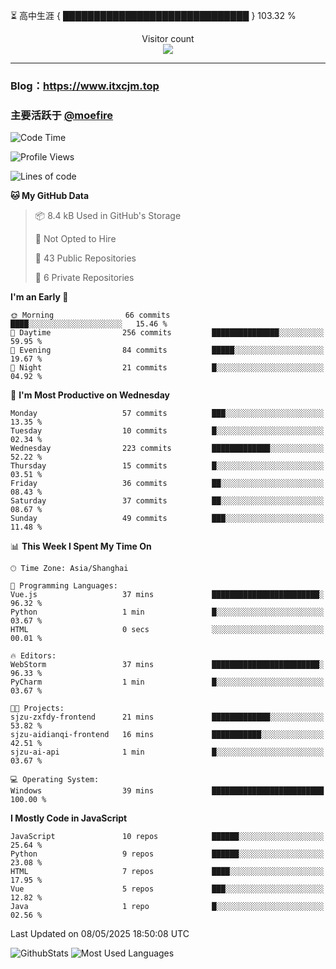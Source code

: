 ⏳ 高中生涯 { ██████████████████████████████ } 103.32 %
<p align="center"> 
  Visitor count<br>
  <img src="https://profile-counter.glitch.me/itxcjm/count.svg" />
</p>

---
### Blog：https://www.itxcjm.top
### 主要活跃于 [@moefire](https://github.com/moefire)
<!--START_SECTION:waka-->
![Code Time](http://img.shields.io/badge/Code%20Time-63%20hrs%2017%20mins-blue)

![Profile Views](http://img.shields.io/badge/Profile%20Views-0-blue)

![Lines of code](https://img.shields.io/badge/From%20Hello%20World%20I%27ve%20Written-817.1%20thousand%20lines%20of%20code-blue)

**🐱 My GitHub Data** 

> 📦 8.4 kB Used in GitHub's Storage 
 > 
> 🚫 Not Opted to Hire
 > 
> 📜 43 Public Repositories 
 > 
> 🔑 6 Private Repositories 
 > 
**I'm an Early 🐤** 

```text
🌞 Morning                66 commits          ████░░░░░░░░░░░░░░░░░░░░░   15.46 % 
🌆 Daytime                256 commits         ███████████████░░░░░░░░░░   59.95 % 
🌃 Evening                84 commits          █████░░░░░░░░░░░░░░░░░░░░   19.67 % 
🌙 Night                  21 commits          █░░░░░░░░░░░░░░░░░░░░░░░░   04.92 % 
```
📅 **I'm Most Productive on Wednesday** 

```text
Monday                   57 commits          ███░░░░░░░░░░░░░░░░░░░░░░   13.35 % 
Tuesday                  10 commits          █░░░░░░░░░░░░░░░░░░░░░░░░   02.34 % 
Wednesday                223 commits         █████████████░░░░░░░░░░░░   52.22 % 
Thursday                 15 commits          █░░░░░░░░░░░░░░░░░░░░░░░░   03.51 % 
Friday                   36 commits          ██░░░░░░░░░░░░░░░░░░░░░░░   08.43 % 
Saturday                 37 commits          ██░░░░░░░░░░░░░░░░░░░░░░░   08.67 % 
Sunday                   49 commits          ███░░░░░░░░░░░░░░░░░░░░░░   11.48 % 
```


📊 **This Week I Spent My Time On** 

```text
🕑︎ Time Zone: Asia/Shanghai

💬 Programming Languages: 
Vue.js                   37 mins             ████████████████████████░   96.32 % 
Python                   1 min               █░░░░░░░░░░░░░░░░░░░░░░░░   03.67 % 
HTML                     0 secs              ░░░░░░░░░░░░░░░░░░░░░░░░░   00.01 % 

🔥 Editors: 
WebStorm                 37 mins             ████████████████████████░   96.33 % 
PyCharm                  1 min               █░░░░░░░░░░░░░░░░░░░░░░░░   03.67 % 

🐱‍💻 Projects: 
sjzu-zxfdy-frontend      21 mins             █████████████░░░░░░░░░░░░   53.82 % 
sjzu-aidianqi-frontend   16 mins             ███████████░░░░░░░░░░░░░░   42.51 % 
sjzu-ai-api              1 min               █░░░░░░░░░░░░░░░░░░░░░░░░   03.67 % 

💻 Operating System: 
Windows                  39 mins             █████████████████████████   100.00 % 
```

**I Mostly Code in JavaScript** 

```text
JavaScript               10 repos            ██████░░░░░░░░░░░░░░░░░░░   25.64 % 
Python                   9 repos             ██████░░░░░░░░░░░░░░░░░░░   23.08 % 
HTML                     7 repos             ████░░░░░░░░░░░░░░░░░░░░░   17.95 % 
Vue                      5 repos             ███░░░░░░░░░░░░░░░░░░░░░░   12.82 % 
Java                     1 repo              █░░░░░░░░░░░░░░░░░░░░░░░░   02.56 % 
```




 Last Updated on 08/05/2025 18:50:08 UTC
<!--END_SECTION:waka-->
![GithubStats](https://github-readme-stats-blue-three.vercel.app/api?username=itxcjm&show_icons=true&theme=light&layout=compact&locale=cn&include_all_commits=true&count_private=true&role=OWNER,ORGANIZATION_MEMBER,COLLABORATOR)
![Most Used Languages](https://github-readme-stats-blue-three.vercel.app/api/top-langs/?username=itxcjm&theme=light&layout=compact&count_private=true&role=OWNER,ORGANIZATION_MEMBER,COLLABORATOR)

